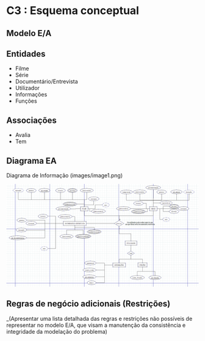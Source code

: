 # C3 : Esquema conceptual

## Modelo E/A

## Entidades
* Filme
* Série
* Documentário/Entrevista
* Utilizador 
* Informações 
* Funções

## Associações
* Avalia 
* Tem 

## Diagrama EA  
Diagrama de Informação (images/image1.png) 


![Modelo EA](images/image1.png)

## Regras de negócio adicionais (Restrições)
_(Apresentar uma lista detalhada das regras e restrições não possíveis de representar no modelo E/A, que visam a manutenção da consistência e integridade da modelação do problema) 
